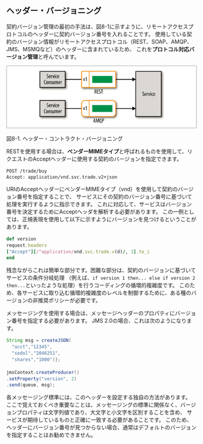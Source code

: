 ## ヘッダー・バージョニング

契約バージョン管理の最初の手法は、図8-1に示すように、リモートアクセスプロトコルのヘッダーに契約バージョン番号を入れることです。
使用している契約のバージョン情報がリモートアクセスプロトコル（REST、SOAP、AMQP、JMS、MSMQなど）のヘッダーに含まれているため、
これを**プロトコル対応バージョン管理**と呼んでいます。 

![ヘッダー・コントラクト・バージョニング](img/8-1.png)

図8-1. ヘッダー・コントラクト・バージョニング

RESTを使用する場合は、**ベンダーMIMEタイプ**と呼ばれるものを使用して、リクエストのAcceptヘッダーに使用する契約のバージョンを指定できます。

```
POST /trade/buy
Accept: application/vnd.svc.trade.v2+json
```

URIのAcceptヘッダーにベンダーMIMEタイプ（vnd）を使用して契約のバージョン番号を指定することで、
サービスにその契約のバージョン番号に基づいて処理を実行するように指示できます。
これに対応して、サービスはバージョン番号を決定するためにAcceptヘッダを解析する必要があります。
この一例としては、正規表現を使用して以下に示すようにバージョンを見つけるということがあります。

```ruby
def version
request.headers
["Accept"][/^application/vnd.svc.trade.v(d)/, 1].to_i
end
```

残念ながらこれは簡単な部分です。困難な部分は、契約のバージョンに基づいてサービスの条件分岐処理
（例えば、`if version 1 then... else if version 2 then...`といったような処理）を行うコーディングの循環的複雑度です。
このため、各サービスに取り込む循環的複雑度のレベルを制御するために、ある種のバージョンの非推奨ポリシーが必要です。

メッセージングを使用する場合は、メッセージヘッダーのプロパティにバージョン番号を指定する必要があります。
JMS 2.0の場合、これは次のようになります。

```java
String msg = createJSON(
  "acct","12345",
  "sedol","2046251",
  "shares","1000")};

jmsContext.createProducer()
.setProperty("version", 2)
.send(queue, msg);
```

各メッセージング標準には、このヘッダーを設定する独自の方法があります。
ここで覚えておくべき重要なことは、メッセージングの標準に関係なく、バージョンプロパティは文字列値であり、大文字と小文字を区別することを含め、
サービスが期待しているものと正確に一致する必要があることです。
このため、ヘッダーにバージョン番号が見つからない場合、通常はデフォルトのバージョンを指定することはお勧めできません。
